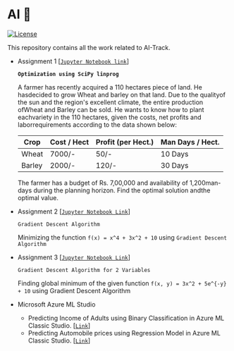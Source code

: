 # AI 🤖
[![License](https://img.shields.io/apm/l/vim-mode?style=flat-square)](https://github.com/PrabhuKiran8790/AI/blob/main/LICENSE)

This repository contains all the work related to AI-Track.

- Assignment 1 [[`Jupyter Notebook link`](https://github.com/PrabhuKiran8790/AI/blob/main/Assignment_1.ipynb)]
    
    **`Optimization using SciPy linprog`**
    
    A farmer has recently acquired a 110 hectares piece of land. He hasdecided to grow Wheat and barley on that land. Due to the qualityof the sun and the region's excellent climate, the entire production ofWheat and Barley can be sold. He wants to know how to plant eachvariety in the 110 hectares, given the costs, net profits and laborrequirements according to the data shown below:

    <table class="tg">
    <thead>
    <tr>
        <th class="tg-0pky">Crop</th>
        <th class="tg-0pky">Cost / Hect</th>
        <th class="tg-0pky">Profit (per Hect.)</th>
        <th class="tg-0pky">Man Days / Hect.</th>
    </tr>
    </thead>
    <tbody>
    <tr>
        <td class="tg-0pky">Wheat</td>
        <td class="tg-0pky">7000/-</td>
        <td class="tg-0pky">50/-</td>
        <td class="tg-0pky">10 Days</td>
    </tr>
    <tr>
        <td class="tg-0pky">Barley</td>
        <td class="tg-0pky">2000/-</td>
        <td class="tg-0pky">120/-</td>
        <td class="tg-0pky">30 Days</td>
    </tr>
    </tbody>
    </table>

    The farmer has a budget of Rs. 7,00,000 and availability of 1,200man-days during the planning horizon. Find the optimal solution andthe optimal value.
    
- Assignment 2 [[`Jupyter Notebook Link`](https://github.com/PrabhuKiran8790/AI/blob/main/Assignment_2.ipynb)]
    
    `Gradient Descent Algorithm`
    
    Minimizing the function `f(x) = x^4 + 3x^2 + 10`  using `Gradient Descent Algorithm`
    
- Assignment 3 [[`Jupyter Notebook Link`](https://github.com/PrabhuKiran8790/AI/blob/main/Assignment_3.ipynb)]
    
    `Gradient Descent Algorithm for 2 Variables`
    
    Finding global minimum of the given function  `f(x, y) = 3x^2 + 5e^{-y} + 10` using Gradient Descent Algorithm

- Microsoft Azure ML Studio
    - Predicting Income of Adults using Binary Classification in Azure
    ML Classic Studio. [[`Link`](https://github.com/PrabhuKiran8790/AI/blob/main/Azure_ML_Classic_Studio_Binary_Classification.pdf)]
    - Predicting Automobile prices using Regression Model in Azure 
    ML Classic Studio. [[`Link`](https://github.com/PrabhuKiran8790/AI/blob/main/Azure_ML_Studio_Classic%5BAutomobile_price%5D(20K45A0215).pdf)]
